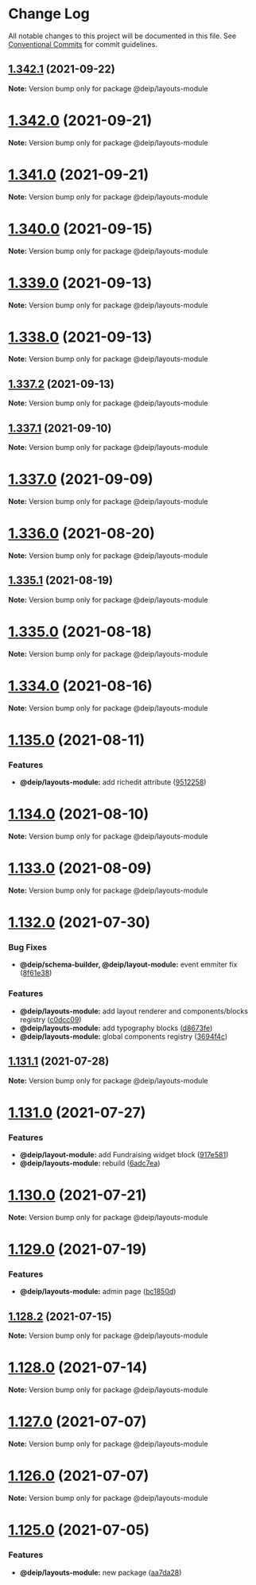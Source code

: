 # Change Log

All notable changes to this project will be documented in this file.
See [Conventional Commits](https://conventionalcommits.org) for commit guidelines.

## [1.342.1](https://github.com/DEIPworld/deip-modules/compare/v1.342.0...v1.342.1) (2021-09-22)

**Note:** Version bump only for package @deip/layouts-module





# [1.342.0](https://github.com/DEIPworld/deip-modules/compare/v1.341.0...v1.342.0) (2021-09-21)

**Note:** Version bump only for package @deip/layouts-module





# [1.341.0](https://github.com/DEIPworld/deip-modules/compare/v1.340.0...v1.341.0) (2021-09-21)

**Note:** Version bump only for package @deip/layouts-module





# [1.340.0](https://github.com/DEIPworld/deip-modules/compare/v1.339.0...v1.340.0) (2021-09-15)

**Note:** Version bump only for package @deip/layouts-module





# [1.339.0](https://github.com/DEIPworld/deip-modules/compare/v1.338.0...v1.339.0) (2021-09-13)

**Note:** Version bump only for package @deip/layouts-module





# [1.338.0](https://github.com/DEIPworld/deip-modules/compare/v1.337.2...v1.338.0) (2021-09-13)

**Note:** Version bump only for package @deip/layouts-module





## [1.337.2](https://github.com/DEIPworld/deip-modules/compare/v1.337.1...v1.337.2) (2021-09-13)

**Note:** Version bump only for package @deip/layouts-module





## [1.337.1](https://github.com/DEIPworld/deip-modules/compare/v1.337.0...v1.337.1) (2021-09-10)

**Note:** Version bump only for package @deip/layouts-module





# [1.337.0](https://github.com/DEIPworld/deip-modules/compare/v1.336.0...v1.337.0) (2021-09-09)

**Note:** Version bump only for package @deip/layouts-module





# [1.336.0](https://github.com/DEIPworld/deip-modules/compare/v1.335.1...v1.336.0) (2021-08-20)

**Note:** Version bump only for package @deip/layouts-module





## [1.335.1](https://github.com/DEIPworld/deip-modules/compare/v1.335.0...v1.335.1) (2021-08-19)

**Note:** Version bump only for package @deip/layouts-module





# [1.335.0](https://github.com/DEIPworld/deip-modules/compare/v1.334.0...v1.335.0) (2021-08-18)

**Note:** Version bump only for package @deip/layouts-module





# [1.334.0](https://github.com/DEIPworld/deip-modules/compare/v1.135.0...v1.334.0) (2021-08-16)

**Note:** Version bump only for package @deip/layouts-module





# [1.135.0](https://github.com/DEIPworld/deip-modules/compare/v1.134.0...v1.135.0) (2021-08-11)


### Features

* **@deip/layouts-module:** add richedit attribute ([9512258](https://github.com/DEIPworld/deip-modules/commit/9512258400c1bc1a8dd7d13738d21e368594b6b2))





# [1.134.0](https://github.com/DEIPworld/deip-modules/compare/v1.133.0...v1.134.0) (2021-08-10)

**Note:** Version bump only for package @deip/layouts-module





# [1.133.0](https://github.com/DEIPworld/deip-modules/compare/v1.132.0...v1.133.0) (2021-08-09)

**Note:** Version bump only for package @deip/layouts-module





# [1.132.0](https://github.com/DEIPworld/deip-modules/compare/v1.131.1...v1.132.0) (2021-07-30)


### Bug Fixes

* **@deip/schema-builder, @deip/layout-module:** event emmiter fix ([8f61e38](https://github.com/DEIPworld/deip-modules/commit/8f61e38b0780118ea033907b97ef4187d74ac903))


### Features

* **@deip/layouts-module:** add layout renderer and components/blocks registry ([c0dcc09](https://github.com/DEIPworld/deip-modules/commit/c0dcc098d668b8b8b3978f491088f254ba190088))
* **@deip/layouts-module:** add typography blocks ([d8673fe](https://github.com/DEIPworld/deip-modules/commit/d8673fee383c3461c7bf7693dd0179703c68642a))
* **@deip/layouts-module:** global components registry ([3694f4c](https://github.com/DEIPworld/deip-modules/commit/3694f4cf9653916abb62df8c7a6e9699a48aba07))





## [1.131.1](https://github.com/DEIPworld/deip-modules/compare/v1.131.0...v1.131.1) (2021-07-28)

**Note:** Version bump only for package @deip/layouts-module





# [1.131.0](https://github.com/DEIPworld/deip-modules/compare/v1.130.0...v1.131.0) (2021-07-27)


### Features

* **@deip/layout-module:** add Fundraising widget block ([917e581](https://github.com/DEIPworld/deip-modules/commit/917e581b0267ce25fe5bdcbae9db6ec4906c10d2))
* **@deip/layouts-module:** rebuild ([6adc7ea](https://github.com/DEIPworld/deip-modules/commit/6adc7eab39437d188c9779ba947fcc56a5fc0406))





# [1.130.0](https://github.com/DEIPworld/deip-modules/compare/v1.129.0...v1.130.0) (2021-07-21)

**Note:** Version bump only for package @deip/layouts-module





# [1.129.0](https://github.com/DEIPworld/deip-modules/compare/v1.128.2...v1.129.0) (2021-07-19)


### Features

* **@deip/layouts-module:** admin page ([bc1850d](https://github.com/DEIPworld/deip-modules/commit/bc1850d363f362dc18e6dc3305445dbe1a238b7f))





## [1.128.2](https://github.com/DEIPworld/deip-modules/compare/v1.128.1...v1.128.2) (2021-07-15)

**Note:** Version bump only for package @deip/layouts-module





# [1.128.0](https://github.com/DEIPworld/deip-modules/compare/v1.127.0...v1.128.0) (2021-07-14)

**Note:** Version bump only for package @deip/layouts-module





# [1.127.0](https://github.com/DEIPworld/deip-modules/compare/v1.126.0...v1.127.0) (2021-07-07)

**Note:** Version bump only for package @deip/layouts-module





# [1.126.0](https://github.com/DEIPworld/deip-modules/compare/v1.125.0...v1.126.0) (2021-07-07)

**Note:** Version bump only for package @deip/layouts-module





# [1.125.0](https://github.com/DEIPworld/deip-modules/compare/v1.124.0...v1.125.0) (2021-07-05)


### Features

* **@deip/layouts-module:** new package ([aa7da28](https://github.com/DEIPworld/deip-modules/commit/aa7da2838c53fa74a266faface1fbb8f904c817f))
